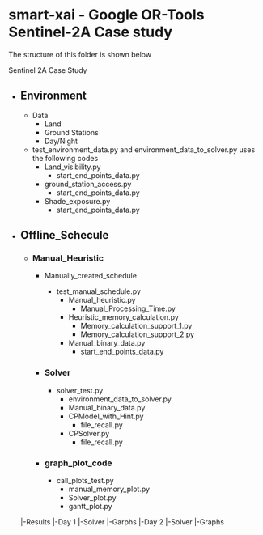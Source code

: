 # smart-xai - Google OR-Tools Sentinel-2A Case study

The structure of this folder is shown below<br/>

Sentinel 2A Case Study<br/>

 - ## Environment
      - Data
          - Land
          - Ground Stations
          - Day/Night
      - test_environment_data.py and environment_data_to_solver.py uses the following codes
          - Land_visibility.py
              - start_end_points_data.py
          - ground_station_access.py
              - start_end_points_data.py
          - Shade_exposure.py
             - start_end_points_data.py

 - ## Offline_Schecule
      - ### Manual_Heuristic
          - Manually_created_schedule
               - test_manual_schedule.py 
                    - Manual_heuristic.py
                        - Manual_Processing_Time.py
                    - Heuristic_memory_calculation.py
                         - Memory_calculation_support_1.py
                         - Memory_calculation_support_2.py
                    - Manual_binary_data.py
                         - start_end_points_data.py
        
           - ### Solver
             - solver_test.py
                - environment_data_to_solver.py
                - Manual_binary_data.py
                - CPModel_with_Hint.py
                   - file_recall.py
                - CPSolver.py
                   - file_recall.py
          
           - ### graph_plot_code
               - call_plots_test.py
                   - manual_memory_plot.py
                   - Solver_plot.py
                   - gantt_plot.py
     
     |-Results
          |-Day 1
              |-Solver
              |-Garphs
          |-Day 2
              |-Solver
              |-Graphs
